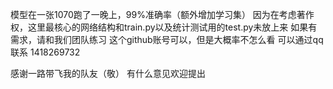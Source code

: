 模型在一张1070跑了一晚上，99%准确率（额外增加学习集）
因为在考虑著作权，这里最核心的网络结构和train.py以及统计测试用的test.py未放上来
如果有需求，请和我们团队练习
这个github账号可以，但是大概率不怎么看
可以通过qq联系
1418269732

感谢一路带飞我的队友（敬）
有什么意见欢迎提出
